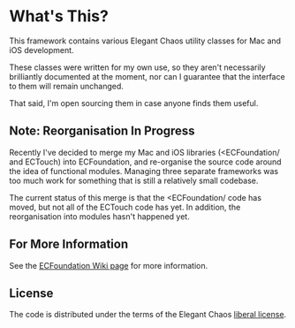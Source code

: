What's This?
============

This framework contains various Elegant Chaos utility classes for Mac and iOS development.

These classes were written for my own use, so they aren't necessarily brilliantly 
documented at the moment, nor can I guarantee that the interface to them will remain unchanged.

That said, I'm open sourcing them in case anyone finds them useful.

Note: Reorganisation In Progress
--------------------------------

Recently I've decided to merge my Mac and iOS libraries (<ECFoundation/ and ECTouch) into ECFoundation, 
and re-organise the source code around the idea of functional modules. Managing three separate frameworks
was too much work for something that is still a relatively small codebase. 

The current status of this merge is that the <ECFoundation/ code has moved, but not all of the ECTouch code has yet. 
In addition, the reorganisation into modules hasn't happened yet.

For More Information
--------------------

See the [ECFoundation Wiki page](https://github.com/samdeane/ECFoundation/wiki) for more information.

License
-------

The code is distributed under the terms of the Elegant Chaos [liberal license](http://www.elegantchaos.com/license/liberal).
